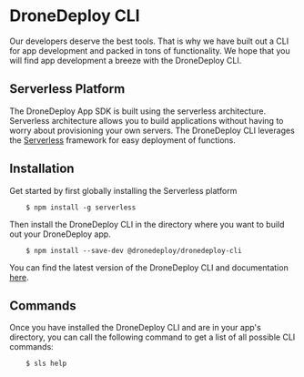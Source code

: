 # DroneDeploy CLI

Our developers deserve the best tools. That is why we have built out a CLI for app development and packed in tons of functionality. We hope that you will find app development a breeze with the DroneDeploy CLI.

## Serverless Platform

The DroneDeploy App SDK is built using the serverless architecture. Serverless architecture allows you to build applications without having to worry about provisioning your own servers. The DroneDeploy CLI leverages the [Serverless](https://serverless.com/) framework for easy deployment of functions.

## Installation

Get started by first globally installing the Serverless platform

```text
    $ npm install -g serverless
```

Then install the DroneDeploy CLI in the directory where you want to build out your DroneDeploy app.

```text
    $ npm install --save-dev @dronedeploy/dronedeploy-cli
```

You can find the latest version of the DroneDeploy CLI and documentation [here](https://www.npmjs.com/package/@dronedeploy/dronedeploy-cli).

## Commands

Once you have installed the DroneDeploy CLI and are in your app's directory, you can call the following command to get a list of all possible CLI commands:

```text
    $ sls help
```

